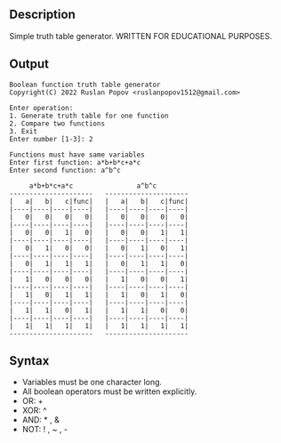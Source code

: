 ## Description
Simple truth table generator.
WRITTEN FOR EDUCATIONAL PURPOSES.
## Output
    Boolean function truth table generator
    Copyright(C) 2022 Ruslan Popov <ruslanpopov1512@gmail.com>
    
    Enter operation:
    1. Generate truth table for one function
    2. Compare two functions
    3. Exit
    Enter number [1-3]: 2

    Functions must have same variables
    Enter first function: a*b+b*c+a*c
    Enter second function: a^b^c
    
         a*b+b*c+a*c                a^b^c
    ---------------------   ---------------------
    |   a|   b|   c|func|   |   a|   b|   c|func|
    |----|----|----|----|   |----|----|----|----|
    |   0|   0|   0|   0|   |   0|   0|   0|   0|
    |----|----|----|----|   |----|----|----|----|
    |   0|   0|   1|   0|   |   0|   0|   1|   1|
    |----|----|----|----|   |----|----|----|----|
    |   0|   1|   0|   0|   |   0|   1|   0|   1|
    |----|----|----|----|   |----|----|----|----|
    |   0|   1|   1|   1|   |   0|   1|   1|   0|
    |----|----|----|----|   |----|----|----|----|
    |   1|   0|   0|   0|   |   1|   0|   0|   1|
    |----|----|----|----|   |----|----|----|----|
    |   1|   0|   1|   1|   |   1|   0|   1|   0|
    |----|----|----|----|   |----|----|----|----|
    |   1|   1|   0|   1|   |   1|   1|   0|   0|
    |----|----|----|----|   |----|----|----|----|
    |   1|   1|   1|   1|   |   1|   1|   1|   1|
    ---------------------   ---------------------
## Syntax
- Variables must be one character long.
- All boolean operators must be written explicitly.
- OR: +
- XOR: ^
- AND: * , &
- NOT: ! , ~ , -
